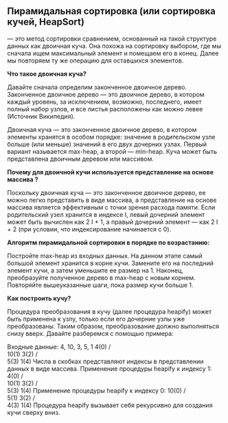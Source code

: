 ## Пирамидальная сортировка (или сортировка кучей, HeapSort) 
— это метод сортировки сравнением, основанный на такой структуре данных как двоичная куча. Она похожа на сортировку выбором, где мы сначала ищем максимальный элемент и помещаем его в конец. Далее мы повторяем ту же операцию для оставшихся элементов.


**Что такое двоичная куча?**

Давайте сначала определим законченное двоичное дерево. Законченное двоичное дерево — это двоичное дерево, в котором каждый уровень, за исключением, возможно, последнего, имеет полный набор узлов, и все листья расположены как можно левее (Источник Википедия).


Двоичная куча — это законченное двоичное дерево, в котором элементы хранятся в особом порядке: значение в родительском узле больше (или меньше) значений в его двух дочерних узлах. Первый вариант называется max-heap, а второй — min-heap. Куча может быть представлена двоичным деревом или массивом.


**Почему для двоичной кучи используется представление на основе массива ?**

Поскольку двоичная куча — это законченное двоичное дерево, ее можно легко представить в виде массива, а представление на основе массива является эффективным с точки зрения расхода памяти. Если родительский узел хранится в индексе I, левый дочерний элемент может быть вычислен как 2 I + 1, а правый дочерний элемент — как 2 I + 2 (при условии, что индексирование начинается с 0).


**Алгоритм пирамидальной сортировки в порядке по возрастанию:**

Постройте max-heap из входных данных.
На данном этапе самый большой элемент хранится в корне кучи. Замените его на последний элемент кучи, а затем уменьшите ее размер на 1. Наконец, преобразуйте полученное дерево в max-heap с новым корнем.
Повторяйте вышеуказанные шаги, пока размер кучи больше 1.

**Как построить кучу?**

Процедура преобразования в кучу (далее процедура heapify) может быть применена к узлу, только если его дочерние узлы уже преобразованы. Таким образом, преобразование должно выполняться снизу вверх. Давайте разберемся с помощью примера:


Входные данные: 4, 10, 3, 5, 1
         4(0)
        /   \
     10(1)   3(2)
    /   \
 5(3)    1(4)
Числа в скобках представляют индексы в представлении данных в виде массива.
Применение процедуры heapify к индексу 1:
         4(0)
        /   \
    10(1)    3(2)
    /   \
5(3)    1(4)
Применение процедуры heapify к индексу 0:
        10(0)
        /  \
     5(1)  3(2)
    /   \
 4(3)    1(4)
Процедура heapify вызывает себя рекурсивно для создания кучи  сверху вниз.